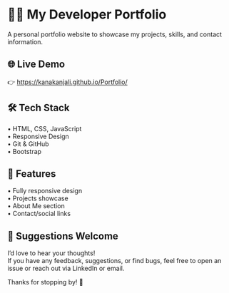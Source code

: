 # 🧑‍💻 My Developer Portfolio  
A personal portfolio website to showcase my projects, skills, and contact information.

## 🌐 Live Demo  
👉 https://kanakanjali.github.io/Portfolio/

## 🛠️ Tech Stack  
• HTML, CSS, JavaScript  
• Responsive Design  
• Git & GitHub  
• Bootstrap

## 📂 Features  
• Fully responsive design  
• Projects showcase  
• About Me section  
• Contact/social links  

## 📝 Suggestions Welcome  
I’d love to hear your thoughts!  
 If you have any feedback, suggestions, or find bugs, feel free to open an issue or reach out via LinkedIn or email.
 
 Thanks for stopping by! 🚀
